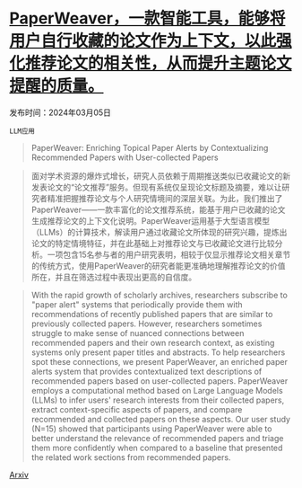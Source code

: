 # [PaperWeaver，一款智能工具，能够将用户自行收藏的论文作为上下文，以此强化推荐论文的相关性，从而提升主题论文提醒的质量。](https://arxiv.org/abs/2403.02939)

发布时间：2024年03月05日

`LLM应用`

> PaperWeaver: Enriching Topical Paper Alerts by Contextualizing Recommended Papers with User-collected Papers

> 面对学术资源的爆炸式增长，研究人员依赖于周期推送类似已收藏论文的新发表论文的“论文推荐”服务。但现有系统仅呈现论文标题及摘要，难以让研究者精准把握推荐论文与个人研究情境间的深层关联。为此，我们推出了PaperWeaver——一款丰富化的论文推荐系统，能基于用户已收藏的论文生成推荐论文的上下文化说明。PaperWeaver运用基于大型语言模型（LLMs）的计算技术，解读用户通过收藏论文所体现的研究兴趣，提炼出论文的特定情境特征，并在此基础上对推荐论文与已收藏论文进行比较分析。一项包含15名参与者的用户研究表明，相较于仅显示推荐论文相关章节的传统方式，使用PaperWeaver的研究者能更准确地理解推荐论文的价值所在，并且在筛选过程中表现出更高的自信度。

> With the rapid growth of scholarly archives, researchers subscribe to "paper alert" systems that periodically provide them with recommendations of recently published papers that are similar to previously collected papers. However, researchers sometimes struggle to make sense of nuanced connections between recommended papers and their own research context, as existing systems only present paper titles and abstracts. To help researchers spot these connections, we present PaperWeaver, an enriched paper alerts system that provides contextualized text descriptions of recommended papers based on user-collected papers. PaperWeaver employs a computational method based on Large Language Models (LLMs) to infer users' research interests from their collected papers, extract context-specific aspects of papers, and compare recommended and collected papers on these aspects. Our user study (N=15) showed that participants using PaperWeaver were able to better understand the relevance of recommended papers and triage them more confidently when compared to a baseline that presented the related work sections from recommended papers.

[Arxiv](https://arxiv.org/abs/2403.02939)